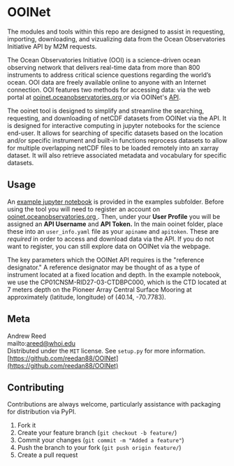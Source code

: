 # OOINet
The modules and tools within this repo are designed to assist in requesting, importing, downloading, and vizualizing data from the Ocean Observatories Initiative API by M2M requests.

The Ocean Observatories Initiative (OOI) is a science-driven ocean observing network that delivers real-time data from more than 800 instruments to address critical science questions regarding the world’s ocean. OOI data are freely available online to anyone with an Internet connection. OOI features two methods for accessing data: via the web portal at [ooinet.oceanobservatories.org ](https://ooinet.oceanobservatories.org) or via OOINet's [API](https://oceanobservatories.org/ooi-m2m-interface/). 

The ooinet tool is designed to simplify and streamline the searching, requesting, and downloading of netCDF datasets from OOINet via the API. It is designed for interactive computing in jupyter notebooks for the science end-user. It allows for searching of specific datasets based on the location and/or specific instrument and built-in functions reprocess datasets to allow for multiple overlapping netCDF files to be loaded remotely into an xarray dataset. It will also retrieve associated metadata and vocabulary for specific datasets.


## Usage
An [example jupyter notebook](examples/) is provided in the examples subfolder. Before using the tool you will need to register an account on [ooinet.oceanobservatories.org ](https://ooinet.oceanobservatories.org). Then, under your **User Profile** you will be assigned an **API Username** and **API Token.** In the main ooinet folder, place these into an ```user_info.yaml``` file as your ```apiname``` and ```apitoken```. These are *required* in order to access and download data via the API. If you do not want to register, you can still explore data on OOINet via the webpage.

The key parameters which the OOINet API requires is the "reference designator." A reference designator may be thought of as a type of instrument located at a fixed location and depth. In the example notebook, we use the CP01CNSM-RID27-03-CTDBPC000, which is the CTD located at 7 meters depth on the Pioneer Array Central Surface Mooring at approximately (latitude, longitude) of (40.14, -70.7783).


## Meta
Andrew Reed <br>
mailto:areed@whoi.edu <br>
Distributed under the ```MIT``` license. See ```setup.py``` for more information. <br>
[https://github.com/reedan88/OOINet](https://github.com/reedan88/OOINet)


## Contributing
Contributions are always welcome, particularly assistance with packaging for distribution via PyPI.
1. Fork it
2. Create your feature branch (```git checkout -b feature/```)
3. Commit your changes (```git commit -m "Added a feature"```)
4. Push the branch to your fork (```git push origin feature/```)
5. Create a pull request

